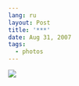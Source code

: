 ```yaml
---
lang: ru
layout: Post
title: '***'
date: Aug 31, 2007
tags:
  - photos
---
```


![](/images/blog/Sapegin-Artem-20D-2007-05-26-345-4537.jpg)

